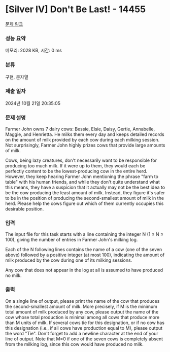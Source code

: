 # [Silver IV] Don't Be Last! - 14455 

[문제 링크](https://www.acmicpc.net/problem/14455) 

### 성능 요약

메모리: 2028 KB, 시간: 0 ms

### 분류

구현, 문자열

### 제출 일자

2024년 10월 21일 20:35:05

### 문제 설명

<p>Farmer John owns 7 dairy cows: Bessie, Elsie, Daisy, Gertie, Annabelle, Maggie, and Henrietta. He milks them every day and keeps detailed records on the amount of milk provided by each cow during each milking session. Not surprisingly, Farmer John highly prizes cows that provide large amounts of milk.</p>

<p>Cows, being lazy creatures, don't necessarily want to be responsible for producing too much milk. If it were up to them, they would each be perfectly content to be the lowest-producing cow in the entire herd. However, they keep hearing Farmer John mentioning the phrase "farm to table" with his human friends, and while they don't quite understand what this means, they have a suspicion that it actually may not be the best idea to be the cow producing the least amount of milk. Instead, they figure it's safer to be in the position of producing the second-smallest amount of milk in the herd. Please help the cows figure out which of them currently occupies this desirable position.</p>

### 입력 

 <p>The input file for this task starts with a line containing the integer N (1 ≤ N ≤ 100), giving the number of entries in Farmer John's milking log.</p>

<p>Each of the N following lines contains the name of a cow (one of the seven above) followed by a positive integer (at most 100), indicating the amount of milk produced by the cow during one of its milking sessions.</p>

<p>Any cow that does not appear in the log at all is assumed to have produced no milk.</p>

<p> </p>

### 출력 

 <p>On a single line of output, please print the name of the cow that produces the second-smallest amount of milk. More precisely, if M is the minimum total amount of milk produced by any cow, please output the name of the cow whose total production is minimal among all cows that produce more than M units of milk. If several cows tie for this designation, or if no cow has this designation (i.e., if all cows have production equal to M), please output the word "Tie". Don't forget to add a newline character at the end of your line of output. Note that M=0 if one of the seven cows is completely absent from the milking log, since this cow would have produced no milk.</p>

